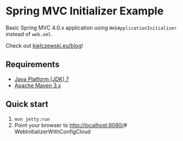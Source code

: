 Spring MVC Initializer Example
==============================

Basic Spring MVC 4.0.x application using `WebApplicationInitializer` instead of `web.xml`.

Check out [kielczewski.eu/blog](http://kielczewski.eu/blog)!

Requirements
------------
* [Java Platform (JDK) 7](http://www.oracle.com/technetwork/java/javase/downloads/index.html)
* [Apache Maven 3.x](http://maven.apache.org/)

Quick start
-----------
1. `mvn jetty:run`
2. Point your browser to [http://localhost:8080/](http://localhost:8080/)# WebInitializerWithConfigCloud
